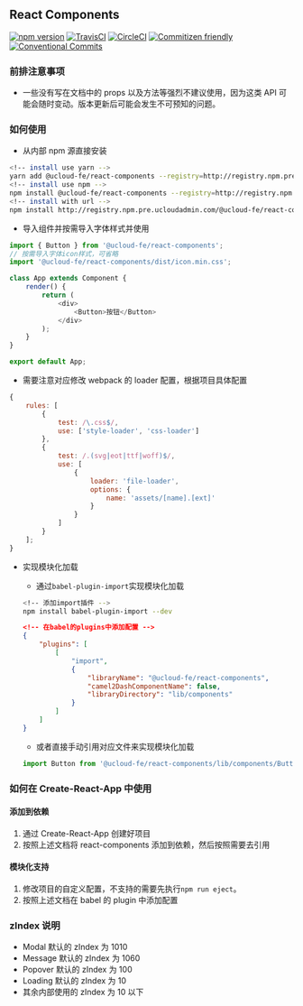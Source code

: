 ## React Components

[![npm version](https://badge.fury.io/js/%40ucloud-fe%2Freact-components.svg)](https://badge.fury.io/js/%40ucloud-fe%2Freact-components)
[![TravisCI](https://travis-ci.org/UCloud-FE/react-components.svg?branch=master)](https://travis-ci.org/UCloud-FE/react-components)
[![CircleCI](https://circleci.com/gh/UCloud-FE/react-components.svg?style=svg)](https://circleci.com/gh/UCloud-FE/react-components)
[![Commitizen friendly](https://img.shields.io/badge/commitizen-friendly-brightgreen.svg)](http://commitizen.github.io/cz-cli/)
[![Conventional Commits](https://img.shields.io/badge/Conventional%20Commits-1.0.0-yellow.svg)](https://conventionalcommits.org)

### 前排注意事项

*   一些没有写在文档中的 props 以及方法等强烈不建议使用，因为这类 API 可能会随时变动。版本更新后可能会发生不可预知的问题。

### 如何使用

*   从内部 npm 源直接安装

```bash
<!-- install use yarn -->
yarn add @ucloud-fe/react-components --registry=http://registry.npm.pre.ucloudadmin.com
<!-- install use npm -->
npm install @ucloud-fe/react-components --registry=http://registry.npm.pre.ucloudadmin.com
<!-- install with url -->
npm install http://registry.npm.pre.ucloudadmin.com/@ucloud-fe/react-components/download/@ucloud-fe/react-components-${version}
```

*   导入组件并按需导入字体样式并使用

```js static
import { Button } from '@ucloud-fe/react-components';
// 按需导入字体icon样式，可省略
import '@ucloud-fe/react-components/dist/icon.min.css';

class App extends Component {
    render() {
        return (
            <div>
                <Button>按钮</Button>
            </div>
        );
    }
}

export default App;
```

*   需要注意对应修改 webpack 的 loader 配置，根据项目具体配置

```js static
{
    rules: [
        {
            test: /\.css$/,
            use: ['style-loader', 'css-loader']
        },
        {
            test: /.(svg|eot|ttf|woff)$/,
            use: [
                {
                    loader: 'file-loader',
                    options: {
                        name: 'assets/[name].[ext]'
                    }
                }
            ]
        }
    ];
}
```

*   实现模块化加载

    *   通过`babel-plugin-import`实现模块化加载

    ```bash
    <!-- 添加import插件 -->
    npm install babel-plugin-import --dev
    ```

    ```json
    <!-- 在babel的plugins中添加配置 -->
    {
        "plugins": [
            [
                "import",
                {
                    "libraryName": "@ucloud-fe/react-components",
                    "camel2DashComponentName": false,
                    "libraryDirectory": "lib/components"
                }
            ]
        ]
    }
    ```

    *   或者直接手动引用对应文件来实现模块化加载

    ```js static
    import Button from '@ucloud-fe/react-components/lib/components/Button';
    ```

### 如何在 Create-React-App 中使用

#### 添加到依赖

1.  通过 Create-React-App 创建好项目
2.  按照上述文档将 react-components 添加到依赖，然后按照需要去引用

#### 模块化支持

1.  修改项目的自定义配置，不支持的需要先执行`npm run eject`。
2.  按照上述文档在 babel 的 plugin 中添加配置

### zIndex 说明

*   Modal 默认的 zIndex 为 1010
*   Message 默认的 zIndex 为 1060
*   Popover 默认的 zIndex 为 100
*   Loading 默认的 zIndex 为 10
*   其余内部使用的 zIndex 为 10 以下
